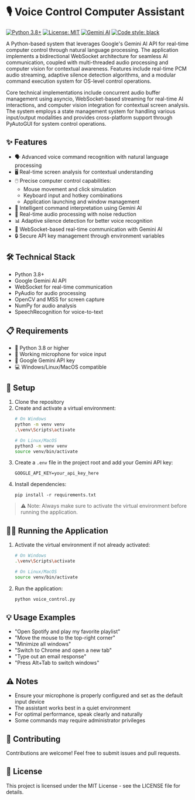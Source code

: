 # 🎙️ Voice Control Computer Assistant

[![Python 3.8+](https://img.shields.io/badge/python-3.8+-blue.svg)](https://www.python.org/downloads/)
[![License: MIT](https://img.shields.io/badge/License-MIT-yellow.svg)](https://opensource.org/licenses/MIT)
[![Gemini AI](https://img.shields.io/badge/AI-Gemini-brightgreen.svg)](https://deepmind.google/technologies/gemini/)
[![Code style: black](https://img.shields.io/badge/code%20style-black-000000.svg)](https://github.com/psf/black)

A Python-based system that leverages Google's Gemini AI API for real-time computer control through natural language processing. The application implements a bidirectional WebSocket architecture for seamless AI communication, coupled with multi-threaded audio processing and computer vision for contextual awareness. Features include real-time PCM audio streaming, adaptive silence detection algorithms, and a modular command execution system for OS-level control operations.

Core technical implementations include concurrent audio buffer management using asyncio, WebSocket-based streaming for real-time AI interactions, and computer vision integration for contextual screen analysis. The system employs a state management system for handling various input/output modalities and provides cross-platform support through PyAutoGUI for system control operations.


## ✨ Features
- 🗣️ Advanced voice command recognition with natural language processing
- 🖥️ Real-time screen analysis for contextual understanding
- 🖱️ Precise computer control capabilities:
  - Mouse movement and click simulation
  - Keyboard input and hotkey combinations
  - Application launching and window management
- 🎯 Intelligent command interpretation using Gemini AI
- 🔄 Real-time audio processing with noise reduction
- 📊 Adaptive silence detection for better voice recognition
- 🤖 WebSocket-based real-time communication with Gemini AI
- 🔒 Secure API key management through environment variables

## 🛠️ Technical Stack
- Python 3.8+ 
- Google Gemini AI API
- WebSocket for real-time communication
- PyAudio for audio processing
- OpenCV and MSS for screen capture
- NumPy for audio analysis
- SpeechRecognition for voice-to-text

## 📋 Requirements
- 🐍 Python 3.8 or higher
- 🎤 Working microphone for voice input
- 🔑 Google Gemini API key
- 💻 Windows/Linux/MacOS compatible

## 🚀 Setup
1. Clone the repository
2. Create and activate a virtual environment:
   ```bash
   # On Windows
   python -m venv venv
   .\venv\Scripts\activate

   # On Linux/MacOS
   python3 -m venv venv
   source venv/bin/activate
   ```
3. Create a `.env` file in the project root and add your Gemini API key:
   ```
   GOOGLE_API_KEY=your_api_key_here
   ```
4. Install dependencies:
   ```
   pip install -r requirements.txt
   ```

> ⚠️ Note: Always make sure to activate the virtual environment before running the application.

## 🏃‍♂️ Running the Application
1. Activate the virtual environment if not already activated:
   ```bash
   # On Windows
   .\venv\Scripts\activate

   # On Linux/MacOS
   source venv/bin/activate
   ```
2. Run the application:
   ```bash
   python voice_control.py
   ```

## 💡 Usage Examples
- "Open Spotify and play my favorite playlist"
- "Move the mouse to the top-right corner"
- "Minimize all windows"
- "Switch to Chrome and open a new tab"
- "Type out an email response"
- "Press Alt+Tab to switch windows"

## ⚠️ Notes
- Ensure your microphone is properly configured and set as the default input device
- The assistant works best in a quiet environment
- For optimal performance, speak clearly and naturally
- Some commands may require administrator privileges

## 🤝 Contributing
Contributions are welcome! Feel free to submit issues and pull requests.

## 📄 License
This project is licensed under the MIT License - see the LICENSE file for details.
